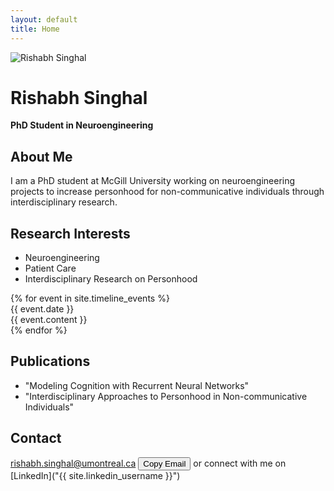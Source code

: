 ```yaml
---
layout: default
title: Home
---
```


<div class="centered-image">
  <img src="{{ site.profile_image }}" alt="Rishabh Singhal">
</div>

# Rishabh Singhal

**PhD Student in Neuroengineering**

## About Me
I am a PhD student at McGill University working on neuroengineering projects to increase personhood for non-communicative individuals through interdisciplinary research.

## Research Interests
- Neuroengineering
- Patient Care
- Interdisciplinary Research on Personhood

<div class="timeline">
  {% for event in site.timeline_events %}
  <div class="timeline-event">
    <div class="timeline-date">{{ event.date }}</div>
    <div class="timeline-content">{{ event.content }}</div>
  </div>
  {% endfor %}
</div>

## Publications
- "Modeling Cognition with Recurrent Neural Networks"
- "Interdisciplinary Approaches to Personhood in Non-communicative Individuals"

## Contact
<span id="email">rishabh.singhal@umontreal.ca</span> <button onclick="copyEmail()">Copy Email</button> or connect with me on [LinkedIn]("{{ site.linkedin_username }}")

